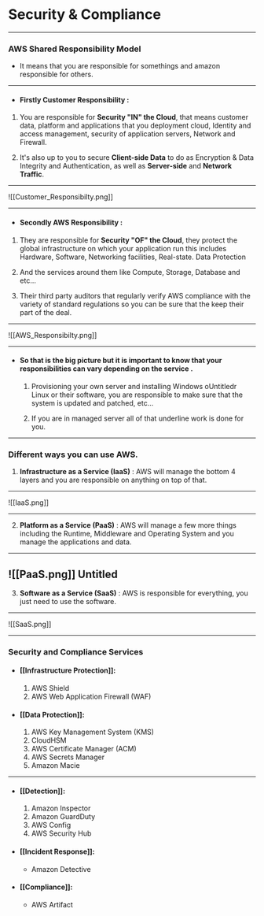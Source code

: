 # Security & Compliance
---
### AWS Shared Responsibility Model

- It means that you are responsible for somethings and amazon responsible for others.

---
- #### Firstly Customer Responsibility : 

1. You are responsible for **Security "IN" the Cloud**, that means customer data, platform and applications that you deployment cloud, Identity and access management, security of application servers, Network and Firewall.

2. It's also up to you to secure **Client-side Data** to do as Encryption & Data Integrity and Authentication, as well as **Server-side** and **Network Traffic**.

---

![[Customer_Responsibilty.png]]

---

- #### Secondly AWS Responsibility : 

1. They are responsible for **Security "OF" the Cloud**, they protect the global infrastructure on which your application run this includes Hardware, Software, Networking facilities, Real-state.
Data Protection
2. And the services around them like Compute, Storage, Database and etc...

3. Their third party auditors that regularly verify AWS compliance with the variety of standard regulations so you can be sure that the keep their part of the deal.

---

![[AWS_Responsibilty.png]]

---

- #### So that is the big picture but it is important to know that your responsibilities can vary depending on the service .

	1. Provisioning your own server and installing Windows oUntitledr Linux or their software, you are responsible to make sure that the system is updated and patched, etc...
	
	2. If you are in managed server all of that underline work is done for you.

---

### Different ways you can use AWS.

1. **Infrastructure as a Service (IaaS)** : AWS will manage the bottom 4 layers and you are responsible on anything on top of that.

---

![[IaaS.png]]

---

2. **Platform as a Service (PaaS)** : AWS will manage a few more things including the Runtime, Middleware and Operating System and you manage the applications and data.

---

![[PaaS.png]]
Untitled
---

3. **Software as a Service (SaaS)** : AWS is responsible for everything, you just need to use the software.

---

![[SaaS.png]]

---

### Security and Compliance Services

- #### [[Infrastructure Protection]]:

	1. AWS Shield
	2. AWS Web Application Firewall (WAF)

- #### [[Data Protection]]:

	1. AWS Key Management System (KMS) 
	2. CloudHSM
	3. AWS Certificate Manager (ACM)
	4. AWS Secrets Manager
	5. Amazon Macie

---

- #### [[Detection]]:

	1. Amazon Inspector
	2. Amazon GuardDuty
	3. AWS Config
	4. AWS Security Hub

- #### [[Incident Response]]:

	- Amazon Detective

- #### [[Compliance]]:

	- AWS Artifact